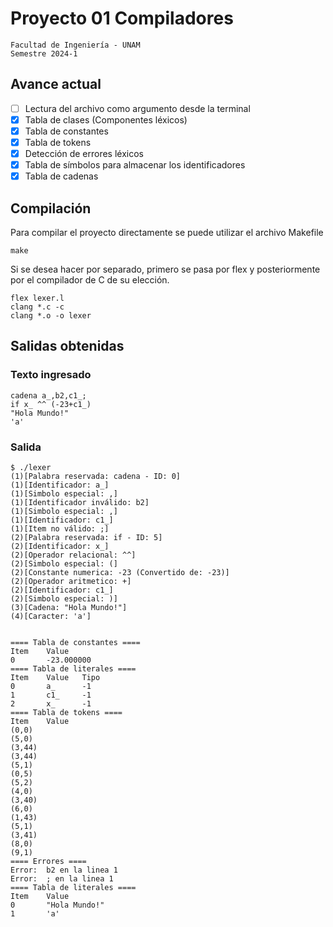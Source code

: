 # Proyecto 01 Compiladores

```
Facultad de Ingeniería - UNAM
Semestre 2024-1
```

## Avance actual
- [ ] Lectura del archivo como argumento desde la terminal
- [x] Tabla de clases (Componentes léxicos)
- [x] Tabla de constantes
- [x] Tabla de tokens
- [x] Detección de errores léxicos
- [x] Tabla de símbolos para almacenar los identificadores
- [x] Tabla de cadenas

## Compilación
Para compilar el proyecto directamente se puede utilizar el archivo Makefile

    make

Si se desea hacer por separado, primero se pasa por flex y posteriormente por el compilador de C de su elección.

    flex lexer.l
    clang *.c -c
    clang *.o -o lexer

## Salidas obtenidas

### Texto ingresado

```shell
cadena a_,b2,c1_;
if x_ ^^ (-23+c1_) 
"Hola Mundo!"
'a'
```

### Salida

```shell
$ ./lexer
(1)[Palabra reservada: cadena - ID: 0]
(1)[Identificador: a_]
(1)[Simbolo especial: ,]
(1)[Identificador inválido: b2]
(1)[Simbolo especial: ,]
(1)[Identificador: c1_]
(1)[Item no válido: ;]
(2)[Palabra reservada: if - ID: 5]
(2)[Identificador: x_]
(2)[Operador relacional: ^^]
(2)[Simbolo especial: (]
(2)[Constante numerica: -23 (Convertido de: -23)]
(2)[Operador aritmetico: +]
(2)[Identificador: c1_]
(2)[Simbolo especial: )]
(3)[Cadena: "Hola Mundo!"]
(4)[Caracter: 'a']


==== Tabla de constantes ====
Item    Value
0       -23.000000
==== Tabla de literales ====
Item    Value   Tipo
0       a_      -1
1       c1_     -1
2       x_      -1
==== Tabla de tokens ====
Item    Value
(0,0)
(5,0)
(3,44)
(3,44)
(5,1)
(0,5)
(5,2)
(4,0)
(3,40)
(6,0)
(1,43)
(5,1)
(3,41)
(8,0)
(9,1)
==== Errores ====
Error:  b2 en la linea 1
Error:  ; en la linea 1
==== Tabla de literales ====
Item    Value
0       "Hola Mundo!"
1       'a'
```